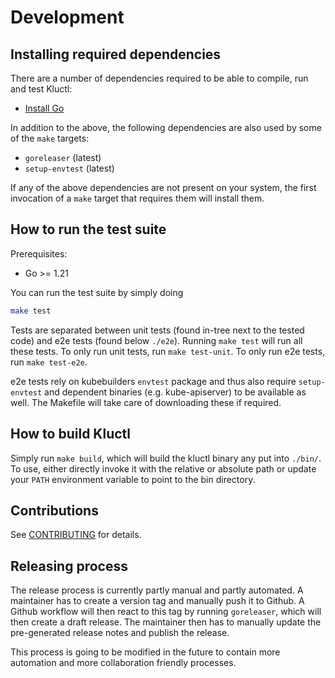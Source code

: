 # Development

## Installing required dependencies

There are a number of dependencies required to be able to compile, run and test Kluctl:

- [Install Go](https://golang.org/doc/install)

In addition to the above, the following dependencies are also used by some of the `make` targets:

- `goreleaser` (latest)
- `setup-envtest` (latest)

If any of the above dependencies are not present on your system, the first invocation of a `make` target that requires them will install them.

## How to run the test suite

Prerequisites:
* Go >= 1.21

You can run the test suite by simply doing

```sh
make test
```

Tests are separated between unit tests (found in-tree next to the tested code) and e2e tests (found below `./e2e`).
Running `make test` will run all these tests. To only run unit tests, run `make test-unit`. To only run e2e tests, run
`make test-e2e`.

e2e tests rely on kubebuilders `envtest` package and thus also require `setup-envtest` and dependent binaries
(e.g. kube-apiserver) to be available as well. The Makefile will take care of downloading these if required.

## How to build Kluctl

Simply run `make build`, which will build the kluctl binary any put into `./bin/`. To use, either directly invoke it
with the relative or absolute path or update your `PATH` environment variable to point to the bin directory.

## Contributions

See [CONTRIBUTING](./CONTRIBUTING.md) for details.

## Releasing process

The release process is currently partly manual and partly automated. A maintainer has to create a version tag and
manually push it to Github. A Github workflow will then react to this tag by running `goreleaser`, which will then
create a draft release. The maintainer then has to manually update the pre-generated release notes and publish the
release.

This process is going to be modified in the future to contain more automation and more collaboration friendly processes.
